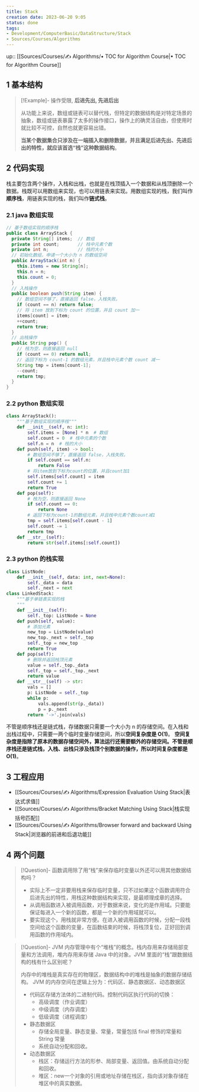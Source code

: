 ```yaml
---
title: Stack
creation date: 2023-06-20 9:05 
status: done
tags:
- Development/ComputerBasic/DataStructure/Stack
- Sources/Courses/Algorithms
---
```

up:: [[Sources/Courses/✍️ Algorithms/• TOC for Algorithm Course|• TOC for Algorithm Course]]

## 1 基本结构

>[!Example]-  操作受限, **后进先出, 先进后出**
>
>从功能上来说，数组或链表可以替代栈，但特定的数据结构是对特定场景的抽象，数组或链表暴露了太多的操作接口，操作上的确灵活自由，但使用时就比较不可控，自然也就更容易出错。
>
>**当某个数据集合只涉及在一端插入和删除数据，并且满足后进先出、先进后出的特性，就应该首选“栈”这种数据结构**。

## 2 代码实现

栈主要包含两个操作，入栈和出栈，也就是在栈顶插入一个数据和从栈顶删除一个数据。栈既可以用数组来实现，也可以用链表来实现。用数组实现的栈，我们叫作**顺序栈**，用链表实现的栈，我们叫作**链式栈**。

### 2.1 java 数组实现

```java
// 基于数组实现的顺序栈
public class ArrayStack {
  private String[] items;  // 数组
  private int count;       // 栈中元素个数
  private int n;           // 栈的大小
  // 初始化数组，申请一个大小为 n 的数组空间
  public ArrayStack(int n) {
    this.items = new String[n];
    this.n = n;
    this.count = 0;
  }
  // 入栈操作
  public boolean push(String item) {
    // 数组空间不够了，直接返回 false，入栈失败。
    if (count == n) return false;
    // 将 item 放到下标为 count 的位置，并且 count 加一
    items[count] = item;
    ++count;
    return true;
  }
  // 出栈操作
  public String pop() {
    // 栈为空，则直接返回 null
    if (count == 0) return null;
    // 返回下标为 count-1 的数组元素，并且栈中元素个数 count 减一
    String tmp = items[count-1];
    --count;
    return tmp;
  }
}
```

### 2.2 python 数组实现

```python
class ArrayStack():
    """基于数组实现的顺序栈"""
    def __init__(self, n: int):
        self.items = [None] * n  # 数组
        self.count = 0  # 栈中元素的个数
        self.n = n  # 栈的大小
    def push(self, item) -> bool:
        # 数组空间不够了，直接返回 false，入栈失败。
        if self.count == self.n:
            return False
        # 将item放到下标为count的位置，并且count加1
        self.items[self.count] = item
        self.count += 1
        return True
    def pop(self):
        # 栈为空，则直接返回 None
        if self.count == 0:
            return None
        # 返回下标为count-1的数组元素，并且栈中元素个数count减1
        tmp = self.items[self.count - 1]
        self.count -= 1
        return tmp
    def __str__(self):
        return str(self.items[:self.count])
```

### 2.3 python 的栈实现

```python
class ListNode:
    def __init__(self, data: int, next=None):
        self._data = data
        self._next = next
class LinkedStack:
    """基于单链表实现的栈
    """
    def __init__(self):
        self._top: ListNode = None
    def push(self, value):
        # 添加元素
        new_top = ListNode(value)
        new_top._next = self._top
        self._top = new_top
        return True
    def pop(self):
        # 删除并返回栈顶元素
        value = self._top._data
        self._top = self._top._next
        return value
    def __str__(self) -> str:
        vals = []
        p: ListNode = self._top
        while p:
            vals.append(str(p._data))
            p = p._next
        return '->'.join(vals)
```

不管是顺序栈还是链式栈，存储数据只需要一个大小为 n 的存储空间。在入栈和出栈过程中，只需要一两个临时变量存储空间，所以**空间复杂度是 O(1)**。
**空间复杂度是指除了原本的数据存储空间外，算法运行还需要额外的存储空间。**不管是顺序栈还是链式栈，入栈、出栈只涉及栈顶个别数据的操作，所以**时间复杂度都是 O(1)**。

## 3 工程应用

- [[Sources/Courses/✍️ Algorithms/Expression Evaluation Using Stack|表达式求值]]
- [[Sources/Courses/✍️ Algorithms/Bracket Matching Using Stack|栈实现括号匹配]]
- [[Sources/Courses/✍️ Algorithms/Browser forward and backward Using Stack|浏览器的前进和后退功能]]

## 4 两个问题

>[!Question]- 函数调用除了用“栈”来保存临时变量以外还可以用其他数据结构吗？
> 
> - 实际上不一定非要用栈来保存临时变量，只不过如果这个函数调用符合后进先出的特性，用栈这种数据结构来实现，是最顺理成章的选择。
> - 从调用函数进入被调用函数，对于数据来说，变化的是作用域。只要能保证每进入一个新的函数，都是一个新的作用域就可以。
> - 要实现这个，用栈就非常方便。在进入被调用函数的时候，分配一段栈空间给这个函数的变量，在函数结束的时候，将栈顶复位，正好回到调用函数的作用域内。  

>[!Question]- JVM 内存管理中有个“堆栈”的概念。栈内存用来存储局部变量和方法调用，堆内存用来存储 Java 中的对象。JVM 里面的“栈”跟数据结构的栈有什么区别呢？
>
>内存中的堆栈是真实存在的物理区，数据结构中的堆栈是抽象的数据存储结构。 JVM 的内存空间在逻辑上分为：代码区、静态数据区、动态数据区
> - 代码区存储方法体的二进制代码。控制代码区执行代码的切换：
> 	- 高级调度（作业调度）
> 	- 中级调度（内存调度）
> 	- 低级调度（进程调度）
> - 静态数据区
> 	- 存储全局变量、静态变量、常量，常量包括 final 修饰的常量和 String 常量
> 	- 系统自动分配和回收。
> - 动态数据区
> 	- 栈区：存储运行方法的形参、局部变量、返回值。由系统自动分配和回收。
> 	- 堆区：new一个对象的引用或地址存储在栈区，指向该对象存储在堆区中的真实数据。
